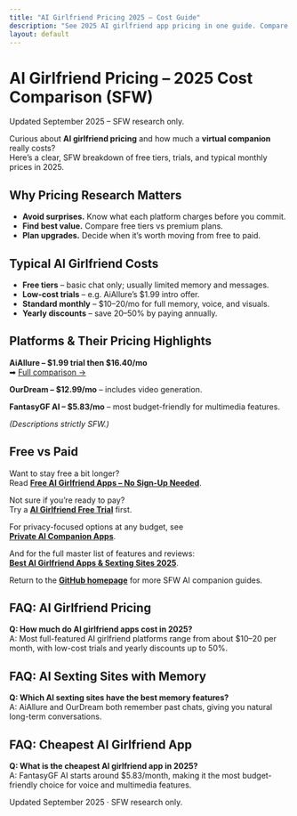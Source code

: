 ```yaml
---
title: "AI Girlfriend Pricing 2025 – Cost Guide"
description: "See 2025 AI girlfriend app pricing in one guide. Compare free tiers, $1.99 trials, monthly plans, and discounts."
layout: default
---
```


# AI Girlfriend Pricing – 2025 Cost Comparison (SFW)

Updated September 2025 – SFW research only.

Curious about **AI girlfriend pricing** and how much a **virtual companion** really costs?  
Here’s a clear, SFW breakdown of free tiers, trials, and typical monthly prices in 2025.

## Why Pricing Research Matters
* **Avoid surprises.** Know what each platform charges before you commit.  
* **Find best value.** Compare free tiers vs premium plans.  
* **Plan upgrades.** Decide when it’s worth moving from free to paid.

## Typical AI Girlfriend Costs
* **Free tiers** – basic chat only; usually limited memory and messages.  
* **Low-cost trials** – e.g. AiAllure’s $1.99 intro offer.  
* **Standard monthly** – $10–20/mo for full memory, voice, and visuals.  
* **Yearly discounts** – save 20–50% by paying annually.

## Platforms & Their Pricing Highlights
**AiAllure – $1.99 trial then $16.40/mo**  
➡ [Full comparison →](https://www.aisextinghub.com/blog/best-ai-girlfriend-apps-2025)

**OurDream – $12.99/mo** – includes video generation.

**FantasyGF AI – $5.83/mo** – most budget-friendly for multimedia features.

*(Descriptions strictly SFW.)*

## Free vs Paid
Want to stay free a bit longer?  
Read **[Free AI Girlfriend Apps – No Sign-Up Needed](https://ai-companion-guides.github.io/free-ai-girlfriend-no-signup/)**.

Not sure if you’re ready to pay?  
Try a **[AI Girlfriend Free Trial](https://ai-companion-guides.github.io/ai-girlfriend-free-trial/)** first.

For privacy-focused options at any budget, see  
**[Private AI Companion Apps](https://ai-companion-guides.github.io/private-ai-companion-apps/)**.

And for the full master list of features and reviews:  
**[Best AI Girlfriend Apps & Sexting Sites 2025](https://www.aisextinghub.com/blog/best-ai-girlfriend-apps-2025)**.

Return to the **[GitHub homepage](https://ai-companion-guides.github.io/)** for more SFW AI companion guides.

## FAQ: AI Girlfriend Pricing

**Q: How much do AI girlfriend apps cost in 2025?**  
A: Most full-featured AI girlfriend platforms range from about $10–20 per month, with low-cost trials and yearly discounts up to 50%.

## FAQ: AI Sexting Sites with Memory

**Q: Which AI sexting sites have the best memory features?**  
A: AiAllure and OurDream both remember past chats, giving you natural long-term conversations.

## FAQ: Cheapest AI Girlfriend App

**Q: What is the cheapest AI girlfriend app in 2025?**  
A: FantasyGF AI starts around $5.83/month, making it the most budget-friendly choice for voice and multimedia features.




Updated September 2025 · SFW research only.
